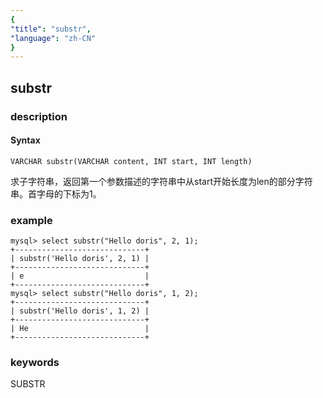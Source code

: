 ```yaml
---
{
"title": "substr",
"language": "zh-CN"
}
---
```


<!-- 
Licensed to the Apache Software Foundation (ASF) under one
or more contributor license agreements.  See the NOTICE file
distributed with this work for additional information
regarding copyright ownership.  The ASF licenses this file
to you under the Apache License, Version 2.0 (the
"License"); you may not use this file except in compliance
with the License.  You may obtain a copy of the License at
  http://www.apache.org/licenses/LICENSE-2.0
Unless required by applicable law or agreed to in writing,
software distributed under the License is distributed on an
"AS IS" BASIS, WITHOUT WARRANTIES OR CONDITIONS OF ANY
KIND, either express or implied.  See the License for the
specific language governing permissions and limitations
under the License.
-->

## substr
### description
#### Syntax

`VARCHAR substr(VARCHAR content, INT start, INT length)`

求子字符串，返回第一个参数描述的字符串中从start开始长度为len的部分字符串。首字母的下标为1。

### example

```
mysql> select substr("Hello doris", 2, 1);
+-----------------------------+
| substr('Hello doris', 2, 1) |
+-----------------------------+
| e                           |
+-----------------------------+
mysql> select substr("Hello doris", 1, 2);
+-----------------------------+
| substr('Hello doris', 1, 2) |
+-----------------------------+
| He                          |
+-----------------------------+
```
### keywords
SUBSTR
